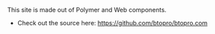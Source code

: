 This site is made out of Polymer and Web components.
- Check out the source here: https://github.com/btopro/btopro.com
